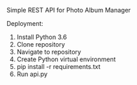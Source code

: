 Simple REST API for Photo Album Manager

Deployment:

1. Install Python 3.6
2. Clone repository
3. Navigate to repository
4. Create Python virtual environment
5. pip install -r requirements.txt
6. Run api.py